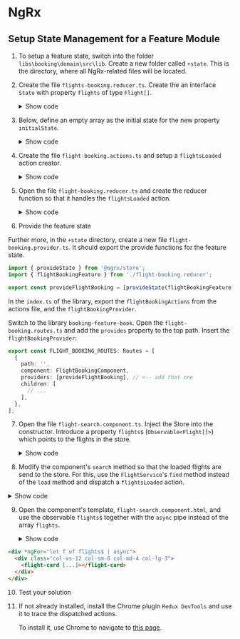 # NgRx

## Setup State Management for a Feature Module

1. To setup a feature state, switch into the folder `libs\booking\domain\src\lib`. Create a new folder called `+state`. This is the directory, where all NgRx-related files will be located.

2. Create the file `flights-booking.reducer.ts`. Create the an interface `State` with property `flights` of type `Flight[]`.

   <details>
   <summary>Show code</summary>
   <p>

   ```typescript
   export interface State {
     flights: Flight[];
   }
   ```

   </p>
   </details>

3. Below, define an empty array as the initial state for the new property `initialState`.
   <details>
   <summary>Show code</summary>
   <p>

   ```typescript
   export const initialState: State = {
     flights: [],
   };
   ```

   </p>
   </details>

4. Create the file `flight-booking.actions.ts` and setup a `flightsLoaded` action creator.

      <details>
      <summary>Show code</summary>
      <p>
      You can replace the whole file with the following content:

   ```typescript
   export const flightBookingActions = createActionGroup({
     source: 'FlightBooking',
     events: {
       'Flights Loaded': props<{ flights: Flight[] }>(),
     },
   });
   ```

      </p>
      </details>

5. Open the file `flight-booking.reducer.ts` and create the reducer function so that it handles the `flightsLoaded` action.

      <details>
      <summary>Show code</summary>
      <p>

   ```typescript
   export const flightBookingFeature = createFeature({
     name: 'flightBooking',
     reducer: createReducer(
       initialState,
       on(flightBookingActions.flightsLoaded, (state, action) => {
         const flights = action.flights;
         return { ...state, flights };
       })
     ),
   });
   ```

      </p>
      </details>

6. Provide the feature state

Further more, in the `+state` directory, create a new file `flight-booking.provider.ts`. It should export the provide functions for the feature state.

```typescript
import { provideState } from '@ngrx/store';
import { flightBookingFeature } from './flight-booking.reducer';

export const provideFlightBooking = [provideState(flightBookingFeature)];
```

In the `index.ts` of the library, export the `flightBookingActions` from the actions file, and the `flightBookingProvider`.

Switch to the library `booking-feature-book`. Open the `flight-booking.routes.ts` and add the `provides` property to the top path. Insert the `flightBookingProvider`:

```typescript
export const FLIGHT_BOOKING_ROUTES: Routes = [
  {
    path: '',
    component: FlightBookingComponent,
    providers: [provideFlightBooking], // <-- add that one
    children: [
      // ...
    ],
  },
];
```

7. Open the file `flight-search.component.ts`. Inject the Store into the constructor. Introduce a property `flights$` (`Observable<Flight[]>`) which points to the flights in the store.

      <details>
      <summary>Show code</summary>
      <p>

   ```typescript
   export class FlightSearchComponent implements OnInit {
     // ...

     store = inject(Store);
     flights$ = this.store.select((s) => s.flightBooking.flights);

     // ...
   }
   ```

</p>
</details>

8. Modify the component's `search` method so that the loaded flights are send to the store. For this, use the `FlightService`'s `find` method instead of the `load` method and dispatch a `flightsLoaded` action.

<details>
<summary>Show code</summary>
<p>

```TypeScript
search(): void {
if (!this.from || !this.to) return;

// old:
// this.flightService.load(...)

// new:
this.flightService
   .find(this.from, this.to, this.urgent)
   .subscribe({
     next: flights => {
       this.store.dispatch(flightBookingActions.flightsLoaded({flights}));
     },
     error: error => {
       console.error('error', error);
     }
   });
}
```

   </p>
   </details>

9. Open the component's template, `flight-search.component.html`, and use the observable `flights$` together with the `async` pipe instead of the array `flights`.

   <details>
   <summary>Show code</summary>
   <p>

```html
<div *ngFor="let f of flights$ | async">
  <div class="col-xs-12 col-sm-6 col-md-4 col-lg-3">
    <flight-card [...]></flight-card>
  </div>
</div>
```

   </p>
   </details>

10. Test your solution

11. If not already installed, install the Chrome plugin `Redux DevTools` and use it to trace the dispatched actions.

    To install it, use Chrome to navigate to [this page](https://chrome.google.com/webstore/detail/redux-devtools/lmhkpmbekcpmknklioeibfkpmmfibljd?hl=de).
